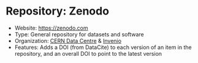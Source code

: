 # Repository: Zenodo

- Website: https://zenodo.com
- Type: General repository for datasets and software
- Organization: [CERN Data Centre](https://home.cern/science/computing/data-centre) & [Invenio](https://inveniosoftware.org/)
- Features: Adds a DOI (from DataCite) to each version of an item in the repository, 
  and an overall DOI to point to the latest version
